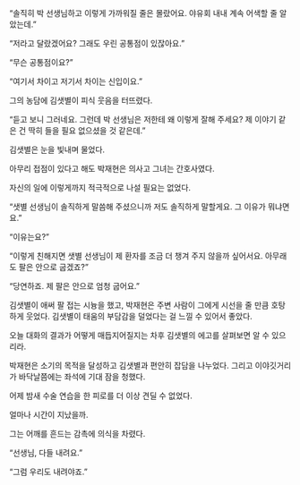 “솔직히 박 선생님하고 이렇게 가까워질 줄은 몰랐어요. 야유회 내내 계속 어색할 줄 알았는데.”

“저라고 달랐겠어요? 그래도 우린 공통점이 있잖아요.”

“무슨 공통점이요?”

“여기서 차이고 저기서 차이는 신입이요.”

그의 농담에 김샛별이 피식 웃음을 터뜨렸다.

“듣고 보니 그러네요. 그런데 박 선생님은 저한테 왜 이렇게 잘해 주세요? 제 이야기 같은 건 딱히 들을 필요 없으셨을 것 같은데.”

김샛별은 눈을 빛내며 물었다.

아무리 접점이 있다고 해도 박재현은 의사고 그녀는 간호사였다.

자신의 일에 이렇게까지 적극적으로 나설 필요는 없었다.

“샛별 선생님이 솔직하게 말씀해 주셨으니까 저도 솔직하게 말할게요. 그 이유가 뭐냐면요.”

“이유는요?”

“이렇게 친해지면 샛별 선생님이 제 환자를 조금 더 챙겨 주지 않을까 싶어서요. 아무래도 팔은 안으로 굽겠죠?”

“당연하죠. 제 팔은 안으로 엄청 굽어요.”

김샛별이 애써 팔 접는 시늉을 했고, 박재현은 주변 사람이 그에게 시선을 줄 만큼 호탕하게 웃었다. 김샛별이 태움의 부담감을 덜었다는 걸 느낄 수 있어서 좋았다.

오늘 대화의 결과가 어떻게 매듭지어질지는 차후 김샛별의 에고를 살펴보면 알 수 있으리라.

박재현은 소기의 목적을 달성하고 김샛별과 편안히 잡담을 나누었다. 그리고 이야깃거리가 바닥날쯤에는 좌석에 기대 잠을 청했다.

어제 밤새 수술 연습을 한 피로를 더 이상 견딜 수 없었다.

얼마나 시간이 지났을까.

그는 어깨를 흔드는 감촉에 의식을 차렸다.

“선생님, 다들 내려요.”

“그럼 우리도 내려야죠.”